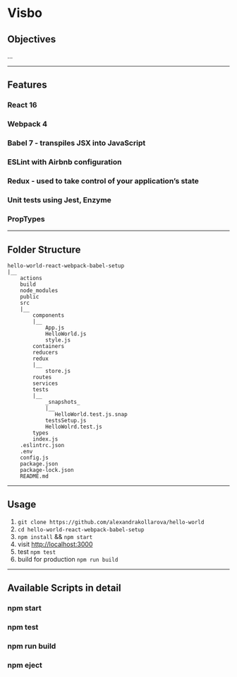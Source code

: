 # Visbo

## Objectives

...

---

## Features

### React 16

### Webpack 4

### Babel 7 - transpiles JSX into JavaScript

### ESLint with Airbnb configuration

### Redux - used to take control of your application’s state

### Unit tests using Jest, Enzyme

### PropTypes

---

## Folder Structure

```
hello-world-react-webpack-babel-setup
|__
    actions
    build
    node_modules
    public
    src
    |__
        components
        |__
            App.js
            HelloWorld.js
            style.js
        containers
        reducers
        redux
        |__
            store.js
        routes
        services
        tests
        |__
            _snapshots_
            |__
               HelloWorld.test.js.snap
            testsSetup.js
            HelloWolrd.test.js
        types
        index.js
    .eslintrc.json
    .env
    config.js
    package.json
    package-lock.json
    README.md
```

---

## Usage

1. ```git clone https://github.com/alexandrakollarova/hello-world```
2. ```cd hello-world-react-webpack-babel-setup```
3. ```npm install``` && ```npm start```
4. visit [http://localhost:3000](http://localhost:3000)
5. test ```npm test```
6. build for production ```npm run build```

---

## Available Scripts in detail

### npm start

### npm test

### npm run build

### npm eject
